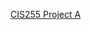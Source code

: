 <p><a href="[/project3](https://github.com/klwillet/klwillet.github.io/tree/main/project3#:~:text=project3)">CIS255 Project A</a></p>
